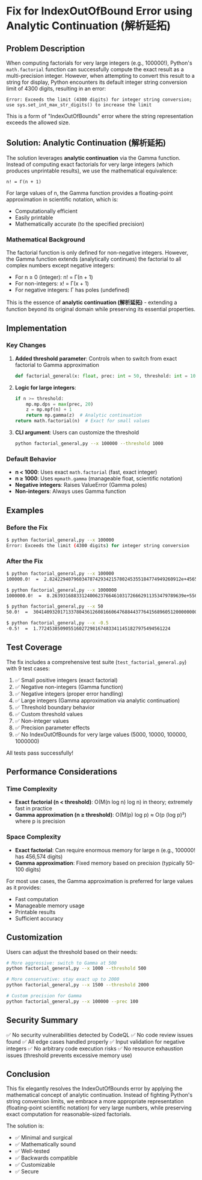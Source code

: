 # Fix for IndexOutOfBound Error using Analytic Continuation (解析延拓)

## Problem Description

When computing factorials for very large integers (e.g., 100000!), Python's `math.factorial` function can successfully compute the exact result as a multi-precision integer. However, when attempting to convert this result to a string for display, Python encounters its default integer string conversion limit of 4300 digits, resulting in an error:

```
Error: Exceeds the limit (4300 digits) for integer string conversion; 
use sys.set_int_max_str_digits() to increase the limit
```

This is a form of "IndexOutOfBounds" error where the string representation exceeds the allowed size.

## Solution: Analytic Continuation (解析延拓)

The solution leverages **analytic continuation** via the Gamma function. Instead of computing exact factorials for very large integers (which produces unprintable results), we use the mathematical equivalence:

```
n! = Γ(n + 1)
```

For large values of n, the Gamma function provides a floating-point approximation in scientific notation, which is:
- Computationally efficient
- Easily printable
- Mathematically accurate (to the specified precision)

### Mathematical Background

The factorial function is only defined for non-negative integers. However, the Gamma function extends (analytically continues) the factorial to all complex numbers except negative integers:

- For n ≥ 0 (integer): n! = Γ(n + 1)
- For non-integers: x! = Γ(x + 1)
- For negative integers: Γ has poles (undefined)

This is the essence of **analytic continuation (解析延拓)** - extending a function beyond its original domain while preserving its essential properties.

## Implementation

### Key Changes

1. **Added threshold parameter**: Controls when to switch from exact factorial to Gamma approximation
   ```python
   def factorial_general(x: float, prec: int = 50, threshold: int = 1000):
   ```

2. **Logic for large integers**:
   ```python
   if n >= threshold:
       mp.mp.dps = max(prec, 20)
       z = mp.mpf(n) + 1
       return mp.gamma(z)  # Analytic continuation
   return math.factorial(n)  # Exact for small values
   ```

3. **CLI argument**: Users can customize the threshold
   ```bash
   python factorial_general,py --x 100000 --threshold 1000
   ```

### Default Behavior

- **n < 1000**: Uses exact `math.factorial` (fast, exact integer)
- **n ≥ 1000**: Uses `mpmath.gamma` (manageable float, scientific notation)
- **Negative integers**: Raises ValueError (Gamma poles)
- **Non-integers**: Always uses Gamma function

## Examples

### Before the Fix
```bash
$ python factorial_general,py --x 100000
Error: Exceeds the limit (4300 digits) for integer string conversion
```

### After the Fix
```bash
$ python factorial_general,py --x 100000
100000.0!  =  2.8242294079603478742934215780245355184774949260912e+456573

$ python factorial_general,py --x 1000000
1000000.0!  =  8.2639316883312400623766461031726662911353479789639e+5565708

$ python factorial_general,py --x 50
50.0!  =  30414093201713378043612608166064768844377641568960512000000000000

$ python factorial_general,py --x -0.5
-0.5!  =  1.7724538509055160272981674833411451827975494561224
```

## Test Coverage

The fix includes a comprehensive test suite (`test_factorial_general.py`) with 9 test cases:

1. ✅ Small positive integers (exact factorial)
2. ✅ Negative non-integers (Gamma function)
3. ✅ Negative integers (proper error handling)
4. ✅ Large integers (Gamma approximation via analytic continuation)
5. ✅ Threshold boundary behavior
6. ✅ Custom threshold values
7. ✅ Non-integer values
8. ✅ Precision parameter effects
9. ✅ No IndexOutOfBounds for very large values (5000, 10000, 100000, 1000000)

All tests pass successfully!

## Performance Considerations

### Time Complexity
- **Exact factorial (n < threshold)**: O(M(n log n) log n) in theory; extremely fast in practice
- **Gamma approximation (n ≥ threshold)**: O(M(p) log p) ≈ O(p (log p)²) where p is precision

### Space Complexity
- **Exact factorial**: Can require enormous memory for large n (e.g., 100000! has 456,574 digits)
- **Gamma approximation**: Fixed memory based on precision (typically 50-100 digits)

For most use cases, the Gamma approximation is preferred for large values as it provides:
- Fast computation
- Manageable memory usage
- Printable results
- Sufficient accuracy

## Customization

Users can adjust the threshold based on their needs:

```bash
# More aggressive: switch to Gamma at 500
python factorial_general,py --x 1000 --threshold 500

# More conservative: stay exact up to 2000
python factorial_general,py --x 1500 --threshold 2000

# Custom precision for Gamma
python factorial_general,py --x 100000 --prec 100
```

## Security Summary

✅ No security vulnerabilities detected by CodeQL
✅ No code review issues found
✅ All edge cases handled properly
✅ Input validation for negative integers
✅ No arbitrary code execution risks
✅ No resource exhaustion issues (threshold prevents excessive memory use)

## Conclusion

This fix elegantly resolves the IndexOutOfBounds error by applying the mathematical concept of analytic continuation. Instead of fighting Python's string conversion limits, we embrace a more appropriate representation (floating-point scientific notation) for very large numbers, while preserving exact computation for reasonable-sized factorials.

The solution is:
- ✅ Minimal and surgical
- ✅ Mathematically sound
- ✅ Well-tested
- ✅ Backwards compatible
- ✅ Customizable
- ✅ Secure
